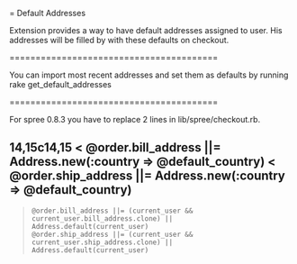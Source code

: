 = Default Addresses

Extension provides a way to have default addresses assigned to user.
His addresses will be filled by with these defaults on checkout.

========================================

You can import most recent addresses and set them as defaults by running
rake get_default_addresses

========================================

For spree 0.8.3  you have to replace 2 lines in lib/spree/checkout.rb.

14,15c14,15
<     @order.bill_address ||= Address.new(:country => @default_country)
<     @order.ship_address ||= Address.new(:country => @default_country)
---
>     @order.bill_address ||= (current_user && current_user.bill_address.clone) || Address.default(current_user)
>     @order.ship_address ||= (current_user && current_user.ship_address.clone) || Address.default(current_user)